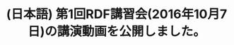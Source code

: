 ---
layout: post-en-none
published: true
title: '(日本語) 第1回RDF講習会(2016年10月7日)の講演動画を公開しました。'
tags:
- event
- publishment
category: en
---
